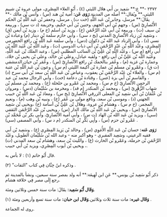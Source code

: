 ٢٣٧٢ -** ع:** سَعِيد بن أَبي هلال الليثي (٤) ، أَبُو العلاء المِصْرِي، مولى عروة بْن شييم الليثي،** ويُقال:** أصله من المدينة.**رَوَى عَن:** أمية بْن هند (س) ، وأنس بْن مالك -** يقَالَ:** مرسل، وجابر بْن عَبد اللَّهِ (خت ت) ، مرسل، وجعفر بْن عَبد اللَّهِ بْن الحكم الأَنْصارِيّ (س) ، وجهم بْن أَبي الجهم، وحنين بْن أَبي حكيم، وخزيمة (د ت سي) ، وربيعة بْن سيف (ت) ، وربيعة بْن أَبي عَبْد الرَّحْمَنِ (خ) ، وزيد بْن اسلم (خ م) ، وزيد بْن أيمن (ق) ، وسَعِيد بْن زياد الأَنْصارِيّ المدني (بخ د سي) ، وأبي حازم سلمة بْن دينار (م) وعبادة بْن نسي (د) ، وأبي الزناد عَبد الله بْن ذكوان (دس) ، وأبي سلمة عَبد اللَّهِ بْن رافع الحضرمي المِصْرِي، وعَبْد اللَّهِ بْن عَبْد الرَّحْمَنِ بْن أَبي ذباب الدوسي (ت) ، وعَبد اللَّهِ بْن عُبَيد اللَّهِ بْن أَبي رافع (م س) ، وعَبْد اللَّهِ بْن عَلِيّ بْن السائب المطلبي (س) ، وعبد الملك بْن عَبد اللَّهِ، وعُبَيد اللَّه بْن عَلِيِّ بْن أَبي رافع - ولقبه عبادل، وعلي بْن خالد، وعلي بْن يحيى بْن خلاد، وعمارة بْن غزية (م) ، وعُمَر بنالحمك بْن رافع الأَنْصارِيّ (س) ، وعُمَر بْن حيان الدمشقي (ت ق) ، وعَمْرو بْن مسلم بْن عمارة بْن أكيمة الليثي (م س) ، وعون بْن عَبد اللَّهِ بْن عتبة (م س) ، والعلاء بْن عَبْد الرَّحْمَنِ بْن يعقوب، وعياض بْن عَبد اللَّهِ بْن سعد بْن أَبي سرح (د) ، والقاسم بْن أَبي بزة (عس) ، وقتادة بْن دعامة (خت) ، وأبي الرجال محمد بْن عبد الرحمن الأَنْصارِيّ (خ م س) ، ومحمد بْن عَمْرو بن حلحلة (خ) ، ومحمد بْن مسلم بْن شهاب الزُّهْرِيّ (س) ، ومحمد بْن المنكدر (م قد) ، ومخرمة بن سُلَيْمان (دس) ، ومروان بْن عُثْمَانَ بْن أَبي سَعِيد بْن المعلى الزرقي الأَنْصارِيّ (بخ س) ، ومعاذ بْن عَبد اللَّهِ بْنِ خبيب الجهني (د) ، وموسى بْن سعد، ونافع مولى بن عُمَر (خ) ، ونبيه بْن وهب (م) ، ونعيم المجمر، (خ م س) ، وهشام بْن عروة، وهلال بْن عَلِيِّ بْن أسامة (خ) ،ويحيى بْن سَعِيد الأَنْصارِيّ (س) ، ويحيى بْن عَبد اللَّهِ بْن مالك الدار (س) ، ويحيى بْن عَبْد الرَّحْمَنِ الثقفي (سي) ، ويزيد بْن عَبد الله بْن الهاد (ت س) ، وأبي أمية الأَنْصارِيّ، وأبي بكر بْن مُحَمَّد بْن عَمْرو بْن حزم (س) ، وأَبِي بَكْرِ بْن المنكدر (م د س) ، وأبي المصفى (سي) .

**رَوَى عَنه:** حسان بْن عَبد اللَّهِ الأُمَوِي (س) ، وخالد بْن يَزِيدَ المِصْرِي (ع) ، وسَعِيد بْن أَبي فقيه الرعيني، وسَعِيد المقبري - وهو أكبر منه - وعبد الله بْن سُلَيْمان الطويل، وعَبْد الرَّحْمَنِ بْن حرملة، وعَمْرو بْن الحارث (ع) ، والليث بْن سعد، وهشام بْن سعد المدني (ت) ، ويحيى بْن أيوب المِصْرِي، ويزيد بْن أَبي حبيب.

قال أَبُو حاتم (١) : لا بأس به.

وذكره ابنُ حِبَّان فِي كتاب "الثقات" (٢) .

ذكر أَبُو سَعِيد بْن يونس،** عَنِ ابن لَهِيعَة:** أنه ولد بمصر سنة سبعين، ونشأ بالمدينة ثم رجع إِلَى مصر فِي خلافة هشام.

**وَقَال أَبُو سَعِيد:** يقَالَ: مات سنة خمس وثلاثين ومئة.

**وَقَال غيره:** مات سنة ثلاث وثلاثين.**وَقَال ابن حبان:** مات سنة تسع وأربعين ومئة (١) .

روى له الجماعة.